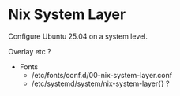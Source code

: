 # Nix System Layer
Configure Ubuntu 25.04 on a system level.

Overlay etc ?

- Fonts
    - /etc/fonts/conf.d/00-nix-system-layer.conf
    - /etc/systemd/system/nix-system-layer{} ?
